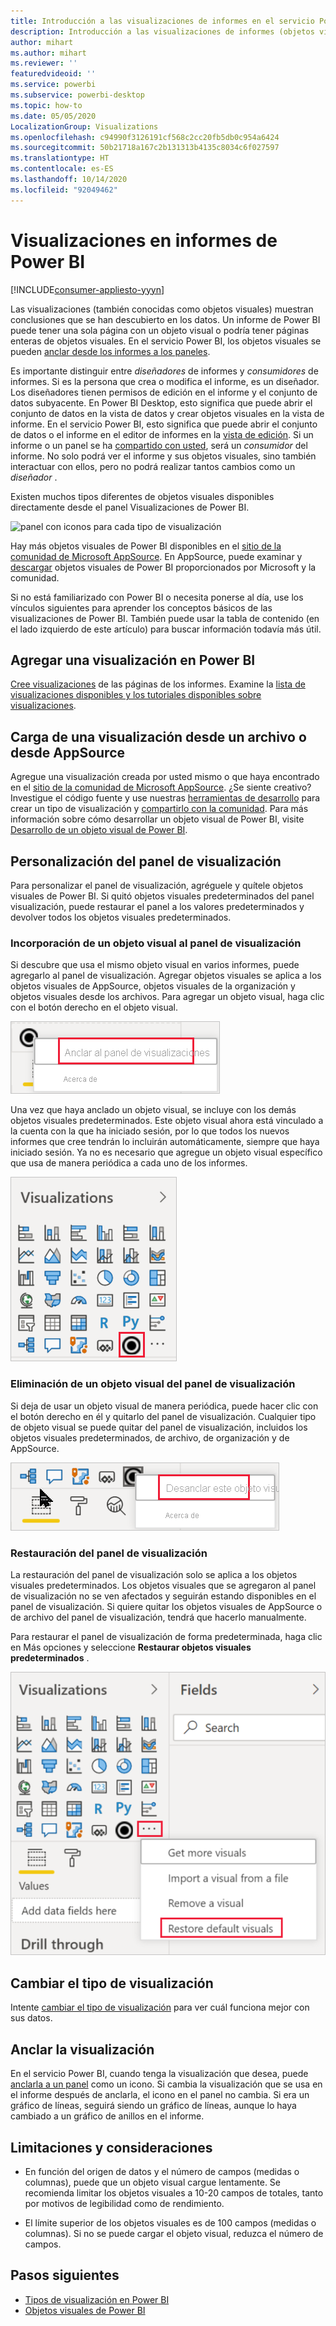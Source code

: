 ```yaml
---
title: Introducción a las visualizaciones de informes en el servicio Power BI y en Power BI Desktop
description: Introducción a las visualizaciones de informes (objetos visuales) en Microsoft Power BI.
author: mihart
ms.author: mihart
ms.reviewer: ''
featuredvideoid: ''
ms.service: powerbi
ms.subservice: powerbi-desktop
ms.topic: how-to
ms.date: 05/05/2020
LocalizationGroup: Visualizations
ms.openlocfilehash: c94990f3126191cf568c2cc20fb5db0c954a6424
ms.sourcegitcommit: 50b21718a167c2b131313b4135c8034c6f027597
ms.translationtype: HT
ms.contentlocale: es-ES
ms.lasthandoff: 10/14/2020
ms.locfileid: "92049462"
---
```

# <a name="visualizations-in-power-bi-reports"></a>Visualizaciones en informes de Power BI

[!INCLUDE[consumer-appliesto-yyyn](../includes/consumer-appliesto-yyyn.md)]    

Las visualizaciones (también conocidas como objetos visuales) muestran conclusiones que se han descubierto en los datos. Un informe de Power BI puede tener una sola página con un objeto visual o podría tener páginas enteras de objetos visuales. En el servicio Power BI, los objetos visuales se pueden [anclar desde los informes a los paneles](../create-reports/service-dashboard-pin-tile-from-report.md).

Es importante distinguir entre *diseñadores* de informes y *consumidores* de informes.  Si es la persona que crea o modifica el informe, es un diseñador.  Los diseñadores tienen permisos de edición en el informe y el conjunto de datos subyacente. En Power BI Desktop, esto significa que puede abrir el conjunto de datos en la vista de datos y crear objetos visuales en la vista de informe. En el servicio Power BI, esto significa que puede abrir el conjunto de datos o el informe en el editor de informes en la [vista de edición](../consumer/end-user-reading-view.md). Si un informe o un panel se ha [compartido con usted](../consumer/end-user-shared-with-me.md), será un *consumidor* del informe. No solo podrá ver el informe y sus objetos visuales, sino también interactuar con ellos, pero no podrá realizar tantos cambios como un *diseñador* .

Existen muchos tipos diferentes de objetos visuales disponibles directamente desde el panel Visualizaciones de Power BI.

![panel con iconos para cada tipo de visualización](media/power-bi-report-visualizations/power-bi-icons.png)

Hay más objetos visuales de Power BI disponibles en el [sitio de la comunidad de Microsoft AppSource](https://appsource.microsoft.com). En AppSource, puede examinar y [descargar](https://appsource.microsoft.com/marketplace/apps?page=1&product=power-bi-visuals) objetos visuales de Power BI proporcionados por Microsoft y la comunidad.

Si no está familiarizado con Power BI o necesita ponerse al día, use los vínculos siguientes para aprender los conceptos básicos de las visualizaciones de Power BI.  También puede usar la tabla de contenido (en el lado izquierdo de este artículo) para buscar información todavía más útil.

## <a name="add-a-visualization-in-power-bi"></a>Agregar una visualización en Power BI

[Cree visualizaciones](power-bi-report-add-visualizations-i.md) de las páginas de los informes. Examine la [lista de visualizaciones disponibles y los tutoriales disponibles sobre visualizaciones](power-bi-visualization-types-for-reports-and-q-and-a.md). 

## <a name="upload-a-visualization-from-a-file-or-from-appsource"></a>Carga de una visualización desde un archivo o desde AppSource

Agregue una visualización creada por usted mismo o que haya encontrado en el [sitio de la comunidad de Microsoft AppSource](https://appsource.microsoft.com/marketplace/apps?product=power-bi-visuals). ¿Se siente creativo? Investigue el código fuente y use nuestras [herramientas de desarrollo](../developer/visuals/environment-setup.md) para crear un tipo de visualización y [compartirlo con la comunidad](../developer/visuals/office-store.md). Para más información sobre cómo desarrollar un objeto visual de Power BI, visite [Desarrollo de un objeto visual de Power BI](../developer/visuals/develop-circle-card.md).

## <a name="personalize-your-visualization-pane"></a>Personalización del panel de visualización

Para personalizar el panel de visualización, agréguele y quítele objetos visuales de Power BI. Si quitó objetos visuales predeterminados del panel visualización, puede restaurar el panel a los valores predeterminados y devolver todos los objetos visuales predeterminados.

### <a name="add-a-visual-to-the-visualization-pane"></a>Incorporación de un objeto visual al panel de visualización

Si descubre que usa el mismo objeto visual en varios informes, puede agregarlo al panel de visualización. Agregar objetos visuales se aplica a los objetos visuales de AppSource, objetos visuales de la organización y objetos visuales desde los archivos. Para agregar un objeto visual, haga clic con el botón derecho en el objeto visual.

![Anclar al panel de visualizaciones](media/power-bi-report-visualizations/power-bi-pin-custom-visual-option.png)

Una vez que haya anclado un objeto visual, se incluye con los demás objetos visuales predeterminados. Este objeto visual ahora está vinculado a la cuenta con la que ha iniciado sesión, por lo que todos los nuevos informes que cree tendrán lo incluirán automáticamente, siempre que haya iniciado sesión. Ya no es necesario que agregue un objeto visual específico que usa de manera periódica a cada uno de los informes.

![Panel de visualización personalizado](media/power-bi-report-visualizations/power-bi-personalized-visualization-pane.png)

### <a name="remove-a-visual-from-the-visualization-pane"></a>Eliminación de un objeto visual del panel de visualización

Si deja de usar un objeto visual de manera periódica, puede hacer clic con el botón derecho en él y quitarlo del panel de visualización. Cualquier tipo de objeto visual se puede quitar del panel de visualización, incluidos los objetos visuales predeterminados, de archivo, de organización y de AppSource.

![Desanclar del panel de visualizaciones](media/power-bi-report-visualizations/unpin-visual.png)

### <a name="restore-the-visualization-pane"></a>Restauración del panel de visualización

La restauración del panel de visualización solo se aplica a los objetos visuales predeterminados. Los objetos visuales que se agregaron al panel de visualización no se ven afectados y seguirán estando disponibles en el panel de visualización. Si quiere quitar los objetos visuales de AppSource o de archivo del panel de visualización, tendrá que hacerlo manualmente.

Para restaurar el panel de visualización de forma predeterminada, haga clic en Más opciones y seleccione **Restaurar objetos visuales predeterminados** .

![Restauración del panel de visualización a los valores predeterminados](media/power-bi-report-visualizations/restore-default.png)

## <a name="change-the-visualization-type"></a>Cambiar el tipo de visualización

Intente [cambiar el tipo de visualización](power-bi-report-change-visualization-type.md) para ver cuál funciona mejor con sus datos.

## <a name="pin-the-visualization"></a>Anclar la visualización

En el servicio Power BI, cuando tenga la visualización que desea, puede [anclarla a un panel](../create-reports/service-dashboard-pin-tile-from-report.md) como un icono. Si cambia la visualización que se usa en el informe después de anclarla, el icono en el panel no cambia. Si era un gráfico de líneas, seguirá siendo un gráfico de líneas, aunque lo haya cambiado a un gráfico de anillos en el informe.

## <a name="limitations-and-considerations"></a>Limitaciones y consideraciones
- En función del origen de datos y el número de campos (medidas o columnas), puede que un objeto visual cargue lentamente.  Se recomienda limitar los objetos visuales a 10-20 campos de totales, tanto por motivos de legibilidad como de rendimiento. 

- El límite superior de los objetos visuales es de 100 campos (medidas o columnas). Si no se puede cargar el objeto visual, reduzca el número de campos.

## <a name="next-steps"></a>Pasos siguientes

* [Tipos de visualización en Power BI](power-bi-visualization-types-for-reports-and-q-and-a.md)
* [Objetos visuales de Power BI](../developer/visuals/power-bi-custom-visuals.md)
